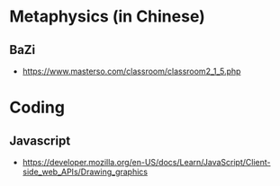 # Metaphysics (in Chinese)
## BaZi
- https://www.masterso.com/classroom/classroom2_1_5.php

# Coding
## Javascript
- https://developer.mozilla.org/en-US/docs/Learn/JavaScript/Client-side_web_APIs/Drawing_graphics